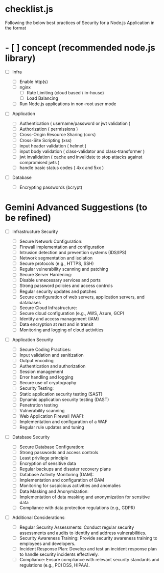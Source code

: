 # checklist.js

Following the below best practices of Security for a Node.js Application
in the format

# - [ ] concept (recommended node.js library)

- [ ] Infra

  - [ ] Enable http(s)
  - [ ] nginx
    - [ ] Rate Limiting (cloud based / in-house)
    - [ ] Load Balancing
  - [ ] Run Node.js applications in non-root user mode

- [ ] Application

  - [ ] Authentication ( username/password or jwt validation )
  - [ ] Authorization ( permissions )
  - [ ] Cross-Origin Resource Sharing (cors)
  - [ ] Cross-Site Scripting (xss)
  - [ ] input header validation ( helmet )
  - [ ] input body validation ( class-validator and class-transformer )
  - [ ] jwt invalidation ( cache and invalidate to stop attacks against compromised jwts )
  - [ ] handle basic status codes ( 4xx and 5xx )

- [ ] Database
  - [ ] Encrypting passwords (bcrypt)

# Gemini Advanced Suggestions (to be refined)

- [ ] Infrastructure Security

  - [ ] Secure Network Configuration:
  - [ ] Firewall implementation and configuration
  - [ ] Intrusion detection and prevention systems (IDS/IPS)
  - [ ] Network segmentation and isolation
  - [ ] Secure protocols (e.g., HTTPS, SSH)
  - [ ] Regular vulnerability scanning and patching
  - [ ] Secure Server Hardening:
  - [ ] Disable unnecessary services and ports
  - [ ] Strong password policies and access controls
  - [ ] Regular security updates and patches
  - [ ] Secure configuration of web servers, application servers, and databases
  - [ ] Secure Cloud Infrastructure:
  - [ ] Secure cloud configuration (e.g., AWS, Azure, GCP)
  - [ ] Identity and access management (IAM)
  - [ ] Data encryption at rest and in transit
  - [ ] Monitoring and logging of cloud activities

- [ ] Application Security

  - [ ] Secure Coding Practices:
  - [ ] Input validation and sanitization
  - [ ] Output encoding
  - [ ] Authentication and authorization
  - [ ] Session management
  - [ ] Error handling and logging
  - [ ] Secure use of cryptography
  - [ ] Security Testing:
  - [ ] Static application security testing (SAST)
  - [ ] Dynamic application security testing (DAST)
  - [ ] Penetration testing
  - [ ] Vulnerability scanning
  - [ ] Web Application Firewall (WAF):
  - [ ] Implementation and configuration of a WAF
  - [ ] Regular rule updates and tuning

- [ ] Database Security

  - [ ] Secure Database Configuration:
  - [ ] Strong passwords and access controls
  - [ ] Least privilege principle
  - [ ] Encryption of sensitive data
  - [ ] Regular backups and disaster recovery plans
  - [ ] Database Activity Monitoring (DAM):
  - [ ] Implementation and configuration of DAM
  - [ ] Monitoring for suspicious activities and anomalies
  - [ ] Data Masking and Anonymization:
  - [ ] Implementation of data masking and anonymization for sensitive data
  - [ ] Compliance with data protection regulations (e.g., GDPR)

- [ ] Additional Considerations:

  - [ ] Regular Security Assessments: Conduct regular security assessments and audits to identify and address vulnerabilities.
  - [ ] Security Awareness Training: Provide security awareness training to employees and developers.
  - [ ] Incident Response Plan: Develop and test an incident response plan to handle security incidents effectively.
  - [ ] Compliance: Ensure compliance with relevant security standards and regulations (e.g., PCI DSS, HIPAA).
